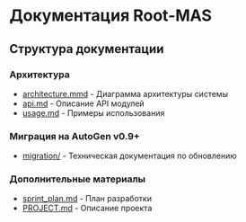 # Документация Root-MAS

## Структура документации

### Архитектура
- [architecture.mmd](architecture.mmd) - Диаграмма архитектуры системы
- [api.md](api.md) - Описание API модулей
- [usage.md](usage.md) - Примеры использования

### Миграция на AutoGen v0.9+
- [migration/](migration/) - Техническая документация по обновлению

### Дополнительные материалы
- [sprint_plan.md](sprint_plan.md) - План разработки
- [PROJECT.md](PROJECT.md) - Описание проекта
